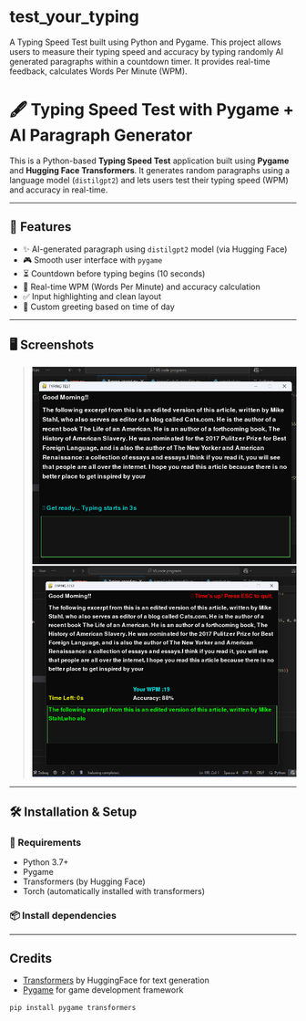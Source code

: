 # test_your_typing
A Typing Speed Test built using Python and Pygame. This project allows users to measure their typing speed and accuracy by typing randomly AI generated paragraphs within a countdown timer. It provides real-time feedback, calculates Words Per Minute (WPM).

# 🖋️ Typing Speed Test with Pygame + AI Paragraph Generator

This is a Python-based **Typing Speed Test** application built using **Pygame** and **Hugging Face Transformers**. It generates random paragraphs using a language model (`distilgpt2`) and lets users test their typing speed (WPM) and accuracy in real-time.

---

## 🚀 Features

- ✨ AI-generated paragraph using `distilgpt2` model (via Hugging Face)
- 🎮 Smooth user interface with `pygame`
- ⏳ Countdown before typing begins (10 seconds)
- 🧠 Real-time WPM (Words Per Minute) and accuracy calculation
- ✅ Input highlighting and clean layout
- 💬 Custom greeting based on time of day

---

## 🖥️ Screenshots

>  ![Typing Test Screenshot(before)](https://github.com/thecodingAdi/test_your_typing/blob/e13d42a7d6b508d655d2a0eaf07ed6a3c7f12f0f/Screenshot%20before.png)
>![Typing Test Screenshot(after)](https://github.com/thecodingAdi/test_your_typing/blob/570f25a39836f23fcb66944986021d811501f5c2/Screenshot%20after.png)

---

## 🛠️ Installation & Setup

### 🔧 Requirements

- Python 3.7+
- Pygame
- Transformers (by Hugging Face)
- Torch (automatically installed with transformers)

### 📦 Install dependencies

---

## Credits

- [Transformers](https://huggingface.co/transformers/) by HuggingFace for text generation
- [Pygame](https://www.pygame.org/news) for game development framework
 
```bash
pip install pygame transformers
